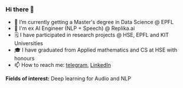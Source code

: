### Hi there 👋

<!--
**arinaruck/arinaruck** is a ✨ _special_ ✨ repository because its `README.md` (this file) appears on your GitHub profile.

Here are some ideas to get you started:
- 🌱 I’m currently learning ...
- 👯 I’m looking to collaborate on ...
- 🤔 I’m looking for help with ...
- 💬 Ask me about ...
- 📫 How to reach me: ...
- 😄 Pronouns: ...
- ⚡ Fun fact: ...
-->

- 🔭 I’m currently getting a Master's degree in Data Science @ EPFL
- 💼 I'm ex AI Engineer (NLP + Speech) @ Replika.ai
- 🗒 I have participated in research projects @ HSE, EPFL and KIT Universities
- 🎓 I have graduated from Applied mathematics and CS at HSE with honours
- 📫 How to reach me: [telegram](https://t.me/arinaruck), [LinkedIn](https://www.linkedin.com/in/arina-r-942a56112/)

**Fields of interest:** Deep learning for Audio and NLP 

<!--
[![Top Langs](https://github-readme-stats.vercel.app/api/top-langs/?username=arinaruck&hide=Jupyter%20Notebook&layout=compact)](https://github.com/anuraghazra/github-readme-stats)
-->

